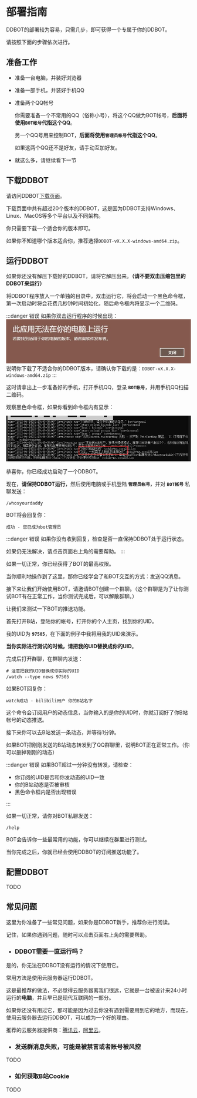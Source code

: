 # 部署指南

DDBOT的部署较为容易，只需几步，即可获得一个专属于你的DDBOT。

请按照下面的步骤依次进行。

## 准备工作

- 准备一台电脑，并装好浏览器

- 准备一部手机，并装好手机QQ

- 准备两个QQ帐号

  你需要准备一个不常用的QQ（俗称小号），将这个QQ做为BOT帐号，**后面将使用`BOT帐号`代指这个QQ**。

  另一个QQ号用来控制BOT，**后面将使用`管理员帐号`代指这个QQ**。

  如果这两个QQ还不是好友，请手动互加好友。

- 就这么多，请继续看下一节

## 下载DDBOT

请访问DDBOT[下载页面](https://github.com/Sora233/DDBOT/releases/latest)。

下载页面中共有超过20个版本的DDBOT，这是因为DDBOT支持Windows、Linux、MacOS等多个平台以及不同架构。

你只需要下载一个适合你的版本即可。

如果你不知道哪个版本适合你，推荐选择`DDBOT-vX.X.X-windows-amd64.zip`。

## 运行DDBOT

如果你还没有解压下载好的DDBOT，请将它解压出来。**（请不要双击压缩包里的DDBOT来运行）**

将DDBOT程序放入一个单独的目录中，双击运行它，将会启动一个黑色命令框，第一次启动时将会花费几秒钟时间初始化，随后命令框内将显示一个二维码。

:::danger 错误
如果你双击运行程序的时候出现：
![错误提示](./01_wrong_arch.jpg)
说明你下载了不适合你的DDBOT版本，请确认你下载的是：`DDBOT-vX.X.X-windows-amd64.zip`
:::

这时请拿出上一步准备好的手机，打开手机QQ，登录 **`BOT帐号`**，并用手机QQ扫描二维码。

观察黑色命令框，如果你看到命令框内有显示：

![登陆成功](./02_login.jpg)

恭喜你，你已经成功启动了一个DDBOT。

现在，**请保持DDBOT运行**，然后使用电脑或手机登陆 **`管理员帐号`**，并对 **`BOT帐号`** 私聊发送：

```shell
/whosyourdaddy
```

BOT将会回复你：

```text
成功 - 您已成为bot管理员
```

:::danger 错误
如果你没有收到回复，检查是否一直保持DDBOT处于运行状态。

如果仍无法解决，请点击页面右上角的需要帮助。
:::

如果一切正常，你已经获得了BOT的最高权限。

当你顺利地操作到了这里，那你已经学会了和BOT交互的方式：发送QQ消息。

接下来让我们开始使用BOT，请邀请BOT创建一个群聊。（这个群聊是为了让你测试BOT有在正常工作，当你测试完成后，可以解散群聊。）

让我们来测试一下BOT的推送功能。

首先打开B站，登陆你的帐号，打开你的个人主页，找到你的UID。

我的UID为 **`97505`**，在下面的例子中我将用我的UID来演示。

**当你实际进行测试的时候，请把我的UID替换成你的UID**。

完成后打开群聊，在群聊内发送：

```shell
# 注意把我的UID替换成你实际的UID
/watch --type news 97505
```

如果BOT回复你：

```text
watch成功 - bilibili用户 你的B站名字
```

这个命令会订阅用户的动态信息，当你输入的是你的UID时，你就订阅好了你B站帐号的动态推送。

接下来你可以去B站发送一条动态，并等待1分钟。

如果BOT把刚刚发送的B站动态转发到了QQ群聊里，说明BOT正在正常工作。（你可以删掉刚刚的动态）

:::danger 错误
如果BOT超过一分钟没有转发，请检查：

- 你订阅的UID是否和你发动态的UID一致
- 你的B站动态是否被审核
- 黑色命令框内是否出现错误

:::

如果一切正常，请你对BOT私聊发送：

```shell
/help
```

BOT会告诉你一些最常用的功能，你可以继续在群里进行测试。

当你完成之后，你就已经会使用DDBOT的订阅推送功能了。

## 配置DDBOT

TODO

## 常见问题

这里为你准备了一些常见问题，如果你是DDBOT新手，推荐你进行阅读。

记住，如果你遇到问题，随时可以点击页面右上角的需要帮助。

- ### DDBOT需要一直运行吗？

是的，你无法在DDBOT没有运行的情况下使用它。

常用方法是使用云服务器运行DDBOT。

这是最推荐的做法，不必觉得云服务器离我们很远，它就是一台被设计来24小时运行的**电脑**，并且早已是现代互联网的一部分。

如果你还没有用过它，那可能是因为过去你没有遇到需要用到它的地方，而现在，使用云服务器去运行DDBOT，可以成为一个好的理由。

推荐的云服务器提供商：[腾讯云](https://cloud.tencent.com/)，[阿里云](https://cn.aliyun.com/)。

- ### 发送群消息失败，可能是被禁言或者账号被风控

TODO

- ### 如何获取B站Cookie

TODO